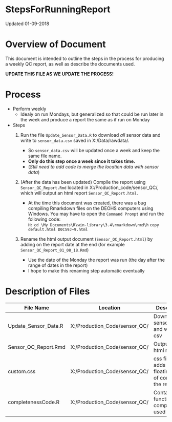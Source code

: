 StepsForRunningReport
================
Updated 01-09-2018

Overview of Document
====================

This document is intended to outline the steps in the process for producing a weekly QC report, as well as describe the documents used.

**UPDATE THIS FILE AS WE UPDATE THE PROCESS!**

Process
=======

-   Perform weekly
    -   Idealy on run Mondays, but generalized so that could be run later in the week and produce a report the same as if run on Monday
-   Steps
    1.  Run the file `Update_Sensor_Data.R` to download *all* sensor data and write to `sensor_data.csv` saved in X:/Data/rawdata/.  
        -  So `sensor_data.csv` will be updated once a week and keep the same file name.  
        -  **Only do this step once a week since it takes time.**
        -  (*Still need to add code to merge the location data with sensor data*)
    2.  (After the data has been updated) Compile the report using `Sensor_QC_Report.Rmd` located in X:/Production\_code/sensor\_QC/, which will output an html report `Sensor_QC_Report.html`.
        -  At the time this document was created, there was a bug compiling Rmarkdown files on the DEOHS computers using Windows.  You may have to open the `Command Prompt` and run the following code:    
`H:`
`cd \My Documents\R\win-library\3.4\rmarkdown\rmd\h`
`copy default.html D0CS9J~9.html`
          
    3.  Rename the html output document (`Sensor_QC_Report.html`) by adding on the report date at the end (for example `Sensor_QC_Report_01_08_18.Rmd`)
        -   Use the date of the Monday the report was run (the day after the range of dates in the report)
        -   I hope to make this renaming step automatic eventually

Description of Files
====================

<table>
<colgroup>
<col width="25%" />
<col width="35%" />
<col width="38%" />
</colgroup>
<thead>
<tr class="header">
<th>File Name</th>
<th>Location</th>
<th>Description</th>
</tr>
</thead>
<tbody>
<tr class="odd">
<td>Update_Sensor_Data.R</td>
<td>X:/Production_Code/sensor_QC/</td>
<td>Download sensor data and write to csv</td>
</tr>
<tr class="even">
<td>Sensor_QC_Report.Rmd</td>
<td>X:/Production_Code/sensor_QC/</td>
<td>Outputs and html report</td>
</tr>
<tr class="odd">
<td>custom.css</td>
<td>X:/Production_Code/sensor_QC/</td>
<td>css file that adds a floating table of contents to the report</td>
</tr>
<tr class="even">
<td>completenessCode.R</td>
<td>X:/Production_Code/sensor_QC/</td>
<td>Contains functions for completeness used in report</td>
</tr>
</tbody>
</table>

